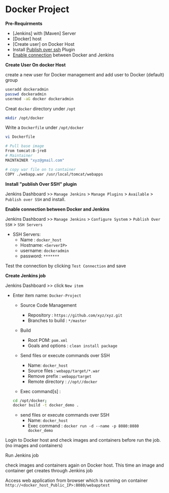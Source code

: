 # Docker Project



**Pre-Requirments**

- [Jenkins] with [Maven] Server
- [Docker] host
- [Create user] on Docker Host
- Install [Publish over ssh](#publish_over_ssh) Plugin
- [Enable connection](#enable_ssh) between Docker and Jenkins

<a name="create_user"></a>
**Create User On docker Host**

create a new user for Docker management and add user to Docker (default) group
~~~sh
useradd dockeradmin
passwd dockeradmin
usermod -aG docker dockeradmin
~~~
Creat `docker` directory under `/opt`
~~~sh
mkdir /opt/docker
~~~
Write a `Dockerfile` under `/opt/docker`
~~~sh
vi Dockerfile

# Pull base image
From tomcat:8-jre8
# Maintainer
MAINTAINER "xyz@gmail.com"

# copy war file on to container
COPY ./webapp.war /usr/local/tomcat/webapps
~~~

<a name="publish_over_ssh"></a>
**Install "publish Over SSH" plugin**

Jenkins Dashboard >> `Manage Jenkins` > `Manage Plugins` > `Available` > `Publish over SSH` and install.

<a name="enable_ssh"></a>
**Enable connection between Docker and Jenkins**

Jenkins Dashboard >> `Manage Jenkins` > `Configure System` > `Publish Over SSH` > `SSH Servers`

- SSH Servers:
  - Name : `docker_host`
  - Hostname: `<ServerIP>`
  - username: `dockeradmin`
  - password: `*******`

Test the connection by clicking `Test Connection` and save


**Create Jenkins job**

Jenkins Dashboard >> click `New item`
- Enter item name: `Docker-Project`
  - Source Code Management  
    - Repository : `https://github.com/xyz/xyz.git`
    - Branches to build : `*/master`
  - Build
    - Root POM: `pom.xml`  
    - Goals and options : `clean install package`  

  - Send files or execute commands over SSH
    - Name: `docker_host`
    - Source files	: `webapp/target/*.war`
    - Remove prefix	: `webapp/target`
    - Remote directory	: `//opt//docker`  
  - Exec command[s]	:
  ~~~sh
  cd /opt/docker;
  docker build -t docker_demo .
  ~~~

  - send files or execute commands over SSH  
    - Name: `docker_host`  
    - Exec command	: `docker run -d --name -p 8080:8080 docker_demo`  

Login to Docker host and check images and containers before run the job. (no images and containers)

Run Jenkins job

check images and containers again on Docker host. This time an image and container get creates through Jenkins job

Access web application from browser which is running on container
`http://<docker_host_Public_IP>:8080/webapptest`
